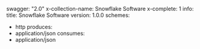 swagger: "2.0"
x-collection-name: Snowflake Software
x-complete: 1
info:
  title: Snowflake Software
  version: 1.0.0
schemes:
- http
produces:
- application/json
consumes:
- application/json